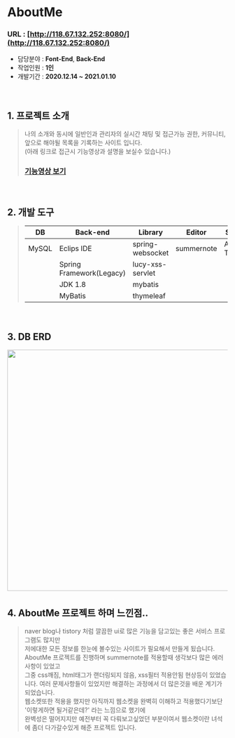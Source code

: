 # AboutMe

### URL : [http://118.67.132.252:8080/](http://118.67.132.252:8080/)


- 담당분야 : **Font-End**, **Back-End**
- 작업인원 : **1인**
- 개발기간 : **2020.12.14 ~ 2021.01.10**
　   
   
　   
## 1. 프로젝트 소개
> 나의 소개와 동시에 일반인과 관리자의 실시간 채팅 및 접근가능 권한, 커뮤니티, 앞으로 해야될 목록을 기록하는 사이트 입니다.
> 　   
> (아래 링크로 접근시 기능영상과 설명을 보실수 있습니다.)
> ### [기능영상 보기](http://118.67.132.252:8080/pj/aboutMeTag)

　   
## 2. 개발 도구
> | DB        | Back-end           |Library                | Editor        |Server         |
> | --------- | ------------------ |-----------------------|---------------|---------------|
> | MySQL     | Eclips IDE         | spring-websocket      | summernote    |Apache Tomcat  |
> |           | Spring Framework(Legacy)  |lucy-xss-servlet|               |               |
> |           | JDK 1.8            | mybatis               |               |               |
> |           | MyBatis            | thymeleaf             |               |               |
　   
    
## 3. DB ERD
<img src="https://user-images.githubusercontent.com/65270811/107307894-f3bb2b80-6aca-11eb-9d86-0b702fae9bad.png" width="1000" height="550">
　   
  
## 4. AboutMe 프로젝트 하며 느낀점..   
> naver blog나 tistory 처럼 깔끔한 ui로 많은 기능을 담고있는 좋은 서비스 프로그램도 많지만   
> 저에대한 모든 정보를 한눈에 볼수있는 사이트가 필요해서 만들게 됬습니다.   
> AboutMe 프로젝트를 진행하며 summernote를 적용할때 생각보다 많은 에러사항이 있었고    
> 그중 css깨짐, html태그가 랜더링되지 않음, xss필터 적용안됨 현상등이 있었습니다.
> 여러 문제사항들이 있었지만 해결하는 과정에서 더 많은것을 배운 계기가 되었습니다.   
> 웹소켓또한 적용을 했지만 아직까지 웹소켓을 완벽히 이해하고 적용했다기보단 '이렇게하면 될거같은데?' 라는 느낌으로 했기에   
> 완벽성은 떨어지지만 예전부터 꼭 다뤄보고싶었던 부분이여서 웹소켓이란 녀석에 좀더 다가갈수있게 해준 프로젝트 입니다.   



